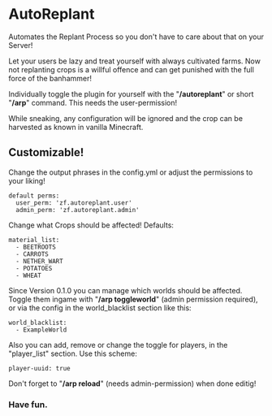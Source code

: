 # AutoReplant
Automates the Replant Process so you don't have to care about that on your Server!

Let your users be lazy and treat yourself with always cultivated farms. Now not replanting crops is a willful offence and can get punished with the full force of the banhammer!

Individually toggle the plugin for yourself with the "**/autoreplant**" or short "**/arp**" command. This needs the user-permission!

While sneaking, any configuration will be ignored and the crop can be harvested as known in vanilla Minecraft.

## Customizable!
Change the output phrases in the config.yml or adjust the permissions to your liking!


```
default perms:
  user_perm: 'zf.autoreplant.user'
  admin_perm: 'zf.autoreplant.admin'
```

Change what Crops should be affected! Defaults:
```
material_list:
  - BEETROOTS
  - CARROTS
  - NETHER_WART
  - POTATOES
  - WHEAT
```

Since Version 0.1.0 you can manage which worlds should be affected. Toggle them ingame with "**/arp toggleworld**" (admin permission required), or via the config in the world_blacklist section like this:
```
world_blacklist:
  - ExampleWorld
```
Also you can add, remove or change the toggle for players, in the "player_list" section. Use this scheme:

`player-uuid: true`


Don't forget to "**/arp reload**" (needs admin-permission) when done editig!
### Have fun.
